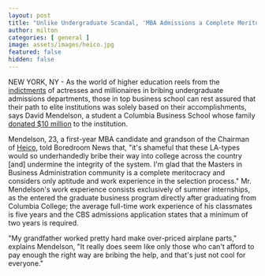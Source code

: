 ```yaml
---
layout: post
title: "Unlike Undergraduate Scandal, 'MBA Admissions a Complete Meritocracy,' Says Student Whose Family Donated $10 Million"
author: milton
categories: [ general ]
image: assets/images/heico.jpg
featured: false
hidden: false
---
```


NEW YORK, NY - As the world of higher education reels from the [indictments](https://www.nytimes.com/2019/03/12/us/college-admissions-cheating-scandal.html) of actresses and millionaires in bribing undergraduate admissions departments, those in top business school can rest assured that their path to elite institutions was solely based on their accomplishments, says David Mendelson, a student a Columbia Business School whose family [donated $10 million](https://www.bizjournals.com/southflorida/news/2016/11/25/chairman-of-heico-donates-10m-to-university.html) to the institution.

Mendelson, 23, a first-year MBA candidate and grandson of the Chairman of [Heico](https://finance.yahoo.com/quote/HEI), told Boredroom News that, "it's shameful that these LA-types would so underhandedly bribe their way into college across the country [and] undermine the integrity of the system. I'm glad that the Masters in Business Administration community is a complete meritocracy and considers only aptitude and work experience in the selection process." Mr. Mendelson's work experience consists exclusively of summer internships, as the entered the graduate business program directly after graduating from Columbia College; the average full-time work experience of his classmates is five years and the CBS admissions application states that a minimum of two years is required.

"My grandfather worked pretty hard make over-priced airplane parts," explains Mendelson, "It really does seem like only those who can't afford to pay enough the right way are bribing the help, and that's just not cool for everyone." 